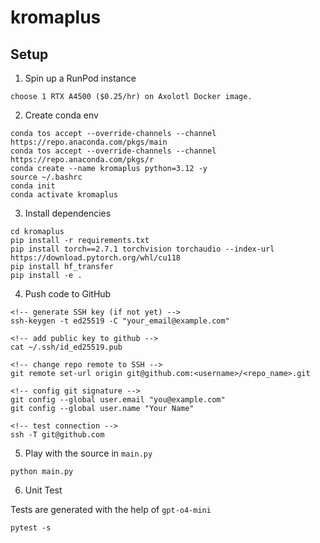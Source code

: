 # kromaplus

## Setup

1. Spin up a RunPod instance

```
choose 1 RTX A4500 ($0.25/hr) on Axolotl Docker image.
```

2. Create conda env

```
conda tos accept --override-channels --channel https://repo.anaconda.com/pkgs/main
conda tos accept --override-channels --channel https://repo.anaconda.com/pkgs/r
conda create --name kromaplus python=3.12 -y
source ~/.bashrc
conda init
conda activate kromaplus
```

3. Install dependencies

```
cd kromaplus
pip install -r requirements.txt
pip install torch==2.7.1 torchvision torchaudio --index-url https://download.pytorch.org/whl/cu118
pip install hf_transfer
pip install -e .
```

4. Push code to GitHub

```
<!-- generate SSH key (if not yet) -->
ssh-keygen -t ed25519 -C "your_email@example.com"

<!-- add public key to github -->
cat ~/.ssh/id_ed25519.pub

<!-- change repo remote to SSH -->
git remote set-url origin git@github.com:<username>/<repo_name>.git

<!-- config git signature -->
git config --global user.email "you@example.com"
git config --global user.name "Your Name"

<!-- test connection -->
ssh -T git@github.com
```

5. Play with the source in `main.py`

```
python main.py
```

6. Unit Test

Tests are generated with the help of `gpt-o4-mini`

```
pytest -s
```